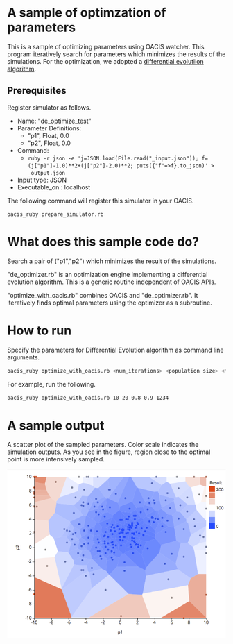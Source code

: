 # A sample of optimzation of parameters

This is a sample of optimizing parameters using OACIS watcher.
This program iteratively search for parameters which minimizes the results of the simulations.
For the optimization, we adopted a [differential evolutiion algorithm](https://en.wikipedia.org/wiki/Differential_evolution).

## Prerequisites

Register simulator as follows.

- Name: "de_optimize_test"
- Parameter Definitions:
    - "p1", Float, 0.0
    - "p2", Float, 0.0
- Command:
    - `ruby -r json -e 'j=JSON.load(File.read("_input.json")); f=(j["p1"]-1.0)**2+(j["p2"]-2.0)**2; puts({"f"=>f}.to_json)' > _output.json`
- Input type: JSON
- Executable_on : localhost

The following command will register this simulator in your OACIS.

```
oacis_ruby prepare_simulator.rb
```

# What does this sample code do?

Search a pair of ("p1","p2") which minimizes the result of the simulations.

"de_optimizer.rb" is an optimization engine implementing a differential evolution algorithm. This is a generic routine independent of OACIS APIs.

"optimize_with_oacis.rb" combines OACIS and "de_optimizer.rb". It iteratively finds optimal parameters using the optimizer as a subroutine.

# How to run

Specify the parameters for Differential Evolution algorithm as command line arguments.

```sh
oacis_ruby optimize_with_oacis.rb <num_iterations> <population size> <f> <cr> <seed>
```

For example, run the following.

```sh
oacis_ruby optimize_with_oacis.rb 10 20 0.8 0.9 1234
```

# A sample output

A scatter plot of the sampled parameters. Color scale indicates the simulation outputs.
As you see in the figure, region close to the optimal point is more intensively sampled.

![sample](scatter_plot.png)


